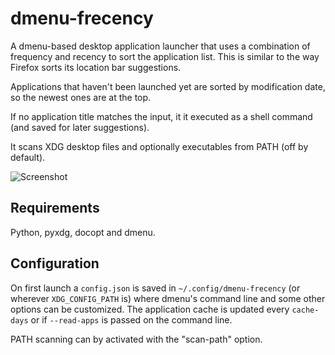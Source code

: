 # dmenu-frecency

A dmenu-based desktop application launcher that uses a combination of frequency
and recency to sort the application list. This is similar to the way Firefox
sorts its location bar suggestions.

Applications that haven't been launched yet are sorted by modification date, so
the newest ones are at the top.

If no application title matches the input, it it executed as a shell command
(and saved for later suggestions).

It scans XDG desktop files and optionally executables from PATH (off by default).

![Screenshot](http://i.imgur.com/UqwtAGL.png)

## Requirements

Python, pyxdg, docopt and dmenu.

## Configuration

On first launch a `config.json` is saved in `~/.config/dmenu-frecency` (or
wherever `XDG_CONFIG_PATH` is) where dmenu's command line and some other
options can be customized. The application cache is updated every
`cache-days` or if `--read-apps` is passed on the command line.

PATH scanning can by activated with the "scan-path" option.
